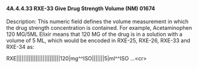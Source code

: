 #### 4A.4.4.33 RXE-33 Give Drug Strength Volume (NM) 01674

Description: This numeric field defines the volume measurement in which the drug strength concentration is contained. For example, Acetaminophen 120 MG/5ML Elixir means that 120 MG of the drug is in a solution with a volume of 5 ML, which would be encoded in RXE-25, RXE-26, RXE-33 and RXE-34 as:

RXE|||||||||||||||||||||||||120|mg^^ISO|||||||5|ml^^ISO ...&lt;cr>
